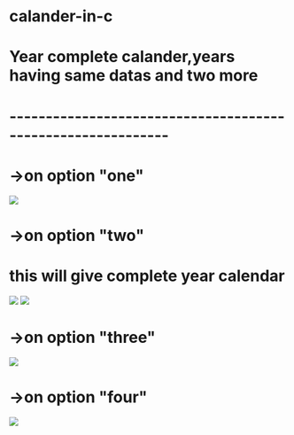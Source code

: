 # calander-in-c
# Year complete calander,years having same datas and two more
# ------------------------------------------------------------
# ->on option "one"
![](Result-images/e.png)
# ->on option "two"
# this will give complete year calendar
![](Result-images/d.png)
![](Result-images/c.png)
# ->on option "three"
![](Result-images/b.png)
# ->on option "four"
![](Result-images/a.png)
 
